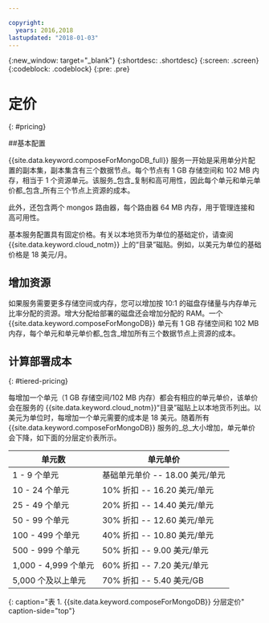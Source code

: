```yaml
---

copyright:
  years: 2016,2018
lastupdated: "2018-01-03"
---
```


{:new_window: target="_blank"}
{:shortdesc: .shortdesc}
{:screen: .screen}
{:codeblock: .codeblock}
{:pre: .pre}

# 定价
{: #pricing}

##基本配置

{{site.data.keyword.composeForMongoDB_full}} 服务一开始是采用单分片配置的副本集，副本集含有三个数据节点。每个节点有 1 GB 存储空间和 102 MB 内存，相当于 1 个资源单元。该服务_包含_复制和高可用性，因此每个单元和单元单价都_包含_所有三个节点上资源的成本。

此外，还包含两个 mongos 路由器，每个路由器 64 MB 内存，用于管理连接和高可用性。

基本服务配置具有固定价格。有关以本地货币为单位的基础定价，请查阅 {{site.data.keyword.cloud_notm}} 上的“目录”磁贴。例如，以美元为单位的基础价格是 18 美元/月。

## 增加资源

如果服务需要更多存储空间或内存，您可以增加按 10:1 的磁盘存储量与内存单元比率分配的资源。增大分配给部署的磁盘还会增加分配的 RAM。一个 {{site.data.keyword.composeForMongoDB}} 单元有 1 GB 存储空间和 102 MB 内存，每个单元和单元单价都_包含_增加所有三个数据节点上资源的成本。 

## 计算部署成本
{: #tiered-pricing}

每增加一个单元（1 GB 存储空间/102 MB 内存）都会有相应的单元单价，该单价会在服务的 {{site.data.keyword.cloud_notm}}“目录”磁贴上以本地货币列出。以美元为单位时，每增加一个单元需要的成本是 18 美元。随着所有 {{site.data.keyword.composeForMongoDB}} 服务的_总_大小增加，单元单价会下降，如下面的分层定价表所示。

单元数|单元单价
----------|-----------
1 - 9 个单元|基础单元单价 -- 18.00 美元/单元
10 - 24 个单元|10% 折扣 -- 16.20 美元/单元
25 - 49 个单元|20% 折扣 -- 14.40 美元/单元
50 - 99 个单元|30% 折扣 -- 12.60 美元/单元
100 - 499 个单元|40% 折扣 -- 10.80 美元/单元
500 - 999 个单元|50% 折扣 -- 9.00 美元/单元
1,000 - 4,999 个单元|60% 折扣 -- 7.20 美元/单元
5,000 个及以上单元|70% 折扣 -- 5.40 美元/GB
{: caption="表 1. {{site.data.keyword.composeForMongoDB}} 分层定价" caption-side="top"}
